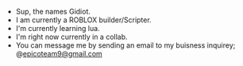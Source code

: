 - Sup, the names Gidiot.
- I am currently a ROBLOX builder/Scripter.
- I'm currently learning lua.
- I'm right now currently in a collab.
- You can message me by sending an email to my buisness inquirey; @epicoteam9@gmail.com

<!---
Gidiot/Gidiot is a ✨ special ✨ repository because its `README.md` (this file) appears on your GitHub profile.
You can click the Preview link to take a look at your changes.
--->
